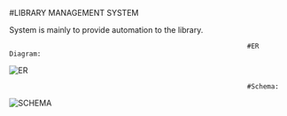#LIBRARY MANAGEMENT SYSTEM

System is mainly to provide automation to the library.

                                                                #ER Diagram:
![ER](https://user-images.githubusercontent.com/57282319/130991573-c7aecda3-853f-4e85-bc5a-0d3e566eba72.png)

                                                                #Schema:
![SCHEMA](https://user-images.githubusercontent.com/57282319/130991598-93918292-8748-4473-b9e1-bab9e9e9a602.png)
